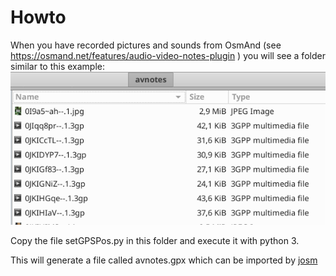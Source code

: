 # Howto
When you have recorded pictures and sounds from OsmAnd (see https://osmand.net/features/audio-video-notes-plugin )
you will see a folder similar to this example:
![File example](files.png)

Copy the file setGPSPos.py in this folder and execute it with python 3.

This will generate a file called avnotes.gpx which can be imported by [josm](https://josm.openstreetmap.de/)

